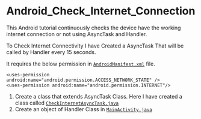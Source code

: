 # Android_Check_Internet_Connection
This Android tutorial continuously checks the device have the working internet connection or not using AsyncTask and Handler.

To Check Internet Connectivity I have Created a AsyncTask That will be called by Handler every 15 seconds.

It requires the below permission in <a href="https://github.com/Vijay-Tahelramani/Android_Check_Internet_Connection/blob/master/CheckInternetConnection/app/src/main/AndroidManifest.xml">```AndroidManifest.xml```</a> file.
```
<uses-permission android:name="android.permission.ACCESS_NETWORK_STATE" />
<uses-permission android:name="android.permission.INTERNET"/>
```

1) Create a class that extends AsyncTask Class. Here I have created a class called <a href="https://github.com/Vijay-Tahelramani/Android_Check_Internet_Connection/blob/master/CheckInternetConnection/app/src/main/java/com/example/checkinternetconnection/CheckInternetAsyncTask.java">```CheckInternetAsyncTask.java```</a>
2) Create an object of Handler Class in <a href="https://github.com/Vijay-Tahelramani/Android_Check_Internet_Connection/blob/master/CheckInternetConnection/app/src/main/java/com/example/checkinternetconnection/MainActivity.java">```MainActivity.java```</a>
